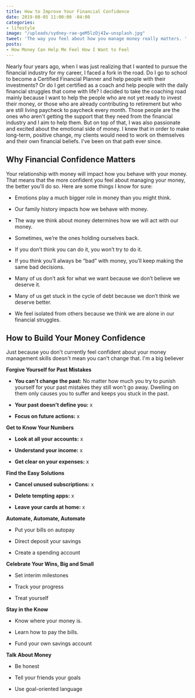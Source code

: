 ```yaml
---
title: How to Improve Your Financial Confidence
date: 2019-08-05 11:00:00 -04:00
categories:
- lifestyle
image: "/uploads/sydney-rae-geM5lzDj4Iw-unsplash.jpg"
tweet: 'The way you feel about how you manage money really matters. '
posts:
- How Money Can Help Me Feel How I Want to Feel
---
```


Nearly four years ago, when I was just realizing that I wanted to pursue the financial industry for my career, I faced a fork in the road. Do I go to school to become a Certified Financial Planner and help people with their investments? Or do I get certified as a coach and help people with the daily financial struggles that come with life? I decided to take the coaching road mainly because I want to help the people who are not yet ready to invest their money, or those who are already contributing to retirement but who are still living paycheck to paycheck every month. Those people are the ones who aren't getting the support that they need from the financial industry and I aim to help them. But on top of that, I was also passionate and excited about the emotional side of money. I knew that in order to make long-term, positive change, my clients would need to work on themselves and their own financial beliefs. I've been on that path ever since.

## Why Financial Confidence Matters

Your relationship with money will impact how you behave with your money. That means that the more confident you feel about managing your money, the better you'll do so. Here are some things I know for sure:

* Emotions play a much bigger role in money than you might think.

* Our family history impacts how we behave with money.

* The way we think about money determines how we will act with our money.

* Sometimes, we’re the ones holding ourselves back.

* If you don’t think you can do it, you won’t try to do it.

* If you think you’ll always be “bad” with money, you’ll keep making the same bad decisions.

* Many of us don’t ask for what we want because we don’t believe we deserve it.

* Many of us get stuck in the cycle of debt because we don’t think we deserve better.

* We feel isolated from others because we think we are alone in our financial struggles.

## How to Build Your Money Confidence

Just because you don't currently feel confident about your money management skills doesn't mean you can't change that. I'm a big believer

**Forgive Yourself for Past Mistakes**

* **You can't change the past:** No matter how much you try to punish yourself for your past mistakes they still won't go away. Dwelling on them only causes you to suffer and keeps you stuck in the past.

* **Your past doesn't define you:** x

* **Focus on future actions:** x

**Get to Know Your Numbers**

* **Look at all your accounts:** x

* **Understand your income:** x

* **Get clear on your expenses:** x

**Find the Easy Solutions**

* **Cancel unused subscriptions:** x

* **Delete tempting apps:** x

* **Leave your cards at home:** x

**Automate, Automate, Automate**

* Put your bills on autopay

* Direct deposit your savings

* Create a spending account

**Celebrate Your Wins, Big and Small**

* Set interim milestones

* Track your progress

* Treat yourself

**Stay in the Know**

* Know where your money is.

* Learn how to pay the bills. 

* Fund your own savings account

**Talk About Money**

* Be honest

* Tell your friends your goals

* Use goal-oriented language